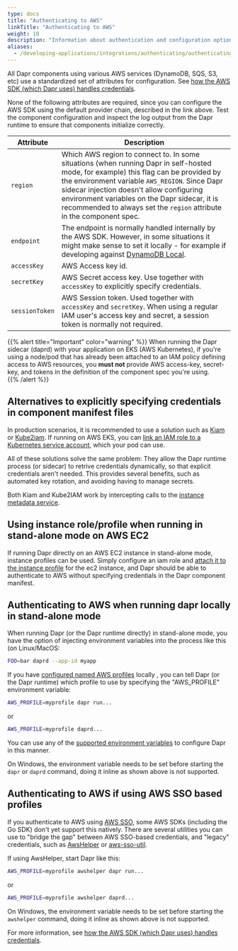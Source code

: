 ```yaml
---
type: docs
title: "Authenticating to AWS"
linkTitle: "Authenticating to AWS"
weight: 10
description: "Information about authentication and configuration options for AWS"
aliases:
  - /developing-applications/integrations/authenticating/authenticating-aws/
---
```


All Dapr components using various AWS services (DynamoDB, SQS, S3, etc) use a standardized set of attributes for configuration. See [how the AWS SDK (which Dapr uses) handles credentials](https://docs.aws.amazon.com/sdk-for-go/v1/developer-guide/configuring-sdk.html#specifying-credentials).

None of the following attributes are required, since you can configure the AWS SDK using the default provider chain, described in the link above. Test the component configuration and inspect the log output from the Dapr runtime to ensure that components initialize correctly.

| Attribute | Description |
| --------- | ----------- |
| `region` | Which AWS region to connect to. In some situations (when running Dapr in self-hosted mode, for example) this flag can be provided by the environment variable `AWS_REGION`. Since Dapr sidecar injection doesn't allow configuring environment variables on the Dapr sidecar, it is recommended to always set the `region` attribute in the component spec. |
| `endpoint` | The endpoint is normally handled internally by the AWS SDK. However, in some situations it might make sense to set it locally - for example if developing against [DynamoDB Local](https://docs.aws.amazon.com/amazondynamodb/latest/developerguide/DynamoDBLocal.html). |
| `accessKey` | AWS Access key id. |
| `secretKey` | AWS Secret access key. Use together with `accessKey` to explicitly specify credentials. |
| `sessionToken` | AWS Session token. Used together with `accessKey` and `secretKey`. When using a regular IAM user's access key and secret, a session token is normally not required. |

{{% alert title="Important" color="warning" %}}
When running the Dapr sidecar (daprd) with your application on EKS (AWS Kubernetes), if you're using a node/pod that has already been attached to an IAM policy defining access to AWS resources, you **must not** provide AWS access-key, secret-key, and tokens in the definition of the component spec you're using.  
{{% /alert %}}

## Alternatives to explicitly specifying credentials in component manifest files

In production scenarios, it is recommended to use a solution such as [Kiam](https://github.com/uswitch/kiam) or [Kube2iam](https://github.com/jtblin/kube2iam). If running on AWS EKS, you can [link an IAM role to a Kubernetes service account](https://docs.aws.amazon.com/eks/latest/userguide/create-service-account-iam-policy-and-role.html), which your pod can use.

All of these solutions solve the same problem: They allow the Dapr runtime process (or sidecar) to retrive credentials dynamically, so that explicit credentials aren't needed. This provides several benefits, such as automated key rotation, and avoiding having to manage secrets.

Both Kiam and Kube2IAM work by intercepting calls to the [instance metadata service](https://docs.aws.amazon.com/AWSEC2/latest/UserGuide/configuring-instance-metadata-service.html).

## Using instance role/profile when running in stand-alone mode on AWS EC2

If running Dapr directly on an AWS EC2 instance in stand-alone mode, instance profiles can be used. Simply configure an iam role and [attach it to the instance profile](https://docs.aws.amazon.com/IAM/latest/UserGuide/id_roles_use_switch-role-ec2_instance-profiles.html) for the ec2 instance, and Dapr should be able to authenticate to AWS without specifying credentials in the Dapr component manifest.

## Authenticating to AWS when running dapr locally in stand-alone mode

When running Dapr (or the Dapr runtime directly) in stand-alone mode, you have the option of injecting environment variables into the process like this (on Linux/MacOS:

```bash
FOO=bar daprd --app-id myapp
```

If you have [configured named AWS profiles](https://docs.aws.amazon.com/cli/latest/userguide/cli-configure-profiles.html) locally , you can tell Dapr (or the Dapr runtime) which profile to use by specifying the "AWS_PROFILE" environment variable:

```bash
AWS_PROFILE=myprofile dapr run...
```

or

```bash
AWS_PROFILE=myprofile daprd...
```

You can use any of the [supported environment variables](https://docs.aws.amazon.com/cli/latest/userguide/cli-configure-envvars.html#envvars-list) to configure Dapr in this manner.

On Windows, the environment variable needs to be set before starting the `dapr` or `daprd` command, doing it inline as shown above is not supported.

## Authenticating to AWS if using AWS SSO based profiles

If you authenticate to AWS using [AWS SSO](https://aws.amazon.com/single-sign-on/), some AWS SDKs (including the Go SDK) don't yet support this natively. There are several utilities you can use to "bridge the gap" between AWS SSO-based credentials, and "legacy" credentials, such as [AwsHelper](https://pypi.org/project/awshelper/) or [aws-sso-util](https://github.com/benkehoe/aws-sso-util).

If using AwsHelper, start Dapr like this:

```bash
AWS_PROFILE=myprofile awshelper dapr run...
```

or

```bash
AWS_PROFILE=myprofile awshelper daprd...
```

On Windows, the environment variable needs to be set before starting the `awshelper` command, doing it inline as shown above is not supported.

For more information, see [how the AWS SDK (which Dapr uses) handles credentials](https://docs.aws.amazon.com/sdk-for-go/v1/developer-guide/configuring-sdk.html#specifying-credentials).
